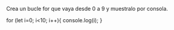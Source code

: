 Crea un bucle for que vaya desde 0 a 9 y muestralo por consola.

for (let i=0; i<10; i++){
    console.log(i);
}